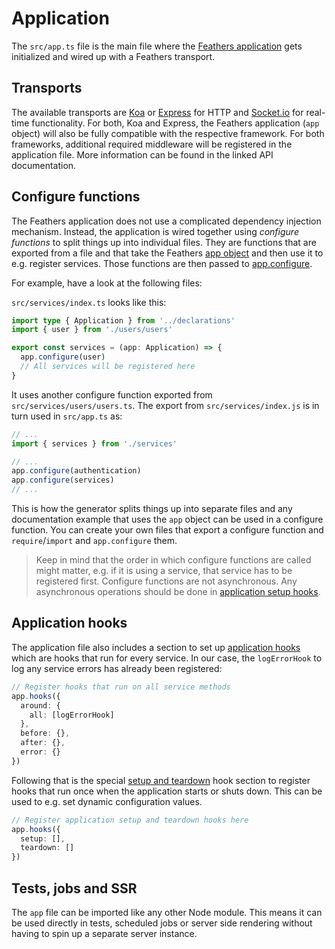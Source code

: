 # Application

The `src/app.ts` file is the main file where the [Feathers application](../../api/application.md) gets initialized and wired up with a Feathers transport.

## Transports

The available transports are [Koa](../../api/koa.md) or [Express](../../api/express.md) for HTTP and [Socket.io](../../api/socketio.md) for real-time functionality. For both, Koa and Express, the Feathers application (`app` object) will also be fully compatible with the respective framework. For both frameworks, additional required middleware will be registered in the application file. More information can be found in the linked API documentation.

## Configure functions

The Feathers application does not use a complicated dependency injection mechanism. Instead, the application is wired together using _configure functions_ to split things up into individual files. They are functions that are exported from a file and that take the Feathers [app object](../../api/application.md) and then use it to e.g. register services. Those functions are then passed to [app.configure](../../api/application.md#configurecallback).

For example, have a look at the following files:

`src/services/index.ts` looks like this:

```ts
import type { Application } from '../declarations'
import { user } from './users/users'

export const services = (app: Application) => {
  app.configure(user)
  // All services will be registered here
}
```

It uses another configure function exported from `src/services/users/users.ts`. The export from `src/services/index.js` is in turn used in `src/app.ts` as:

```ts
// ...
import { services } from './services'

// ...
app.configure(authentication)
app.configure(services)
// ...
```

This is how the generator splits things up into separate files and any documentation example that uses the `app` object can be used in a configure function. You can create your own files that export a configure function and `require`/`import` and `app.configure` them.

<BlockQuote type="info">

Keep in mind that the order in which configure functions are called might matter, e.g. if it is using a service, that service has to be registered first. Configure functions are not asynchronous. Any asynchronous operations should be done in [application setup hooks](#application-hooks).

</BlockQuote>

## Application hooks

The application file also includes a section to set up [application hooks](../../api/hooks.md#application-hooks) which are hooks that run for every service. In our case, the `logErrorHook` to log any service errors has already been registered:

```ts
// Register hooks that run on all service methods
app.hooks({
  around: {
    all: [logErrorHook]
  },
  before: {},
  after: {},
  error: {}
})
```

Following that is the special [setup and teardown](../../api/hooks.md#setup-and-teardown) hook section to register hooks that run once when the application starts or shuts down. This can be used to e.g. set dynamic configuration values.

```ts
// Register application setup and teardown hooks here
app.hooks({
  setup: [],
  teardown: []
})
```

## Tests, jobs and SSR

The `app` file can be imported like any other Node module. This means it can be used directly in tests, scheduled jobs or server side rendering without having to spin up a separate server instance.

